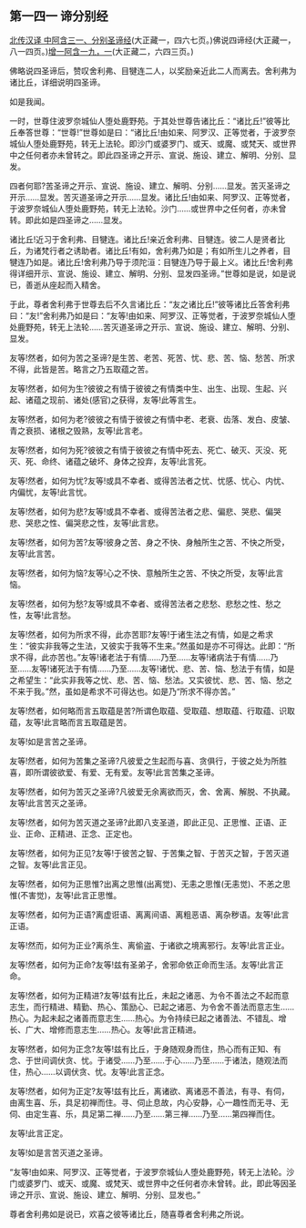 ## 第一四一 谛分别经

[北传汉译 中阿含三一、分别圣谛经](https://github.com/gwsice/buddhism/blob/master/%E6%97%A9%E6%9C%9F/%E4%B8%AD%E9%98%BF%E5%90%AB%E7%BB%8F/07.md#fen-bie-sheng-di-jing)(大正藏一，四六七页。)佛说四谛经(大正藏一，八一四页。)[增一阿含一九，一](https://github.com/gwsice/buddhism/blob/master/%E6%97%A9%E6%9C%9F/%E5%A2%9E%E4%B8%80%E9%98%BF%E5%90%AB%E7%BB%8F/19.md#1)(大正藏二，六四三页。)

佛略说四圣谛后，赞叹舍利弗、目犍连二人，以奖励亲近此二人而离去。舍利弗为诸比丘，详细说明四圣谛。

如是我闻。

一时，世尊住波罗奈城仙人堕处鹿野苑。于其处世尊告诸比丘：“诸比丘!”彼等比丘奉答世尊：“世尊!”世尊如是曰：“诸比丘!由如来、阿罗汉、正等觉者，于波罗奈城仙人堕处鹿野苑，转无上法轮。即沙门或婆罗门、或天、或魔、或梵天、或世界中之任何者亦未曾转之。即此四圣谛之开示、宣说、施设、建立、解明、分别、显发。

四者何耶?苦圣谛之开示、宣说、施设、建立、解明、分别……显发。苦灭圣谛之开示……显发。苦灭道圣谛之开示……显发。诸比丘!由如来、阿罗汉、正等觉者，于波罗奈城仙人堕处鹿野苑，转无上法轮。沙门……或世界中之任何者，亦未曾转。即此如是四圣谛之……显发。

诸比丘!近习于舍利弗、目犍连。诸比丘!亲近舍利弗、目犍连。彼二人是贤者比丘，为诸梵行者之诱助者。诸比丘!有如，舍利弗乃如是；有如所生儿之养者，目犍连乃如是。诸比丘!舍利弗乃导于须陀洹：目犍连乃导于最上义。诸比丘!舍利弗得详细开示、宣说、施设、建立、解明、分别、显发四圣谛。”世尊如是说，如是说已，善逝从座起而入精舍。

于此，尊者舍利弗于世尊去后不久言诸比丘：“友之诸比丘!”彼等诸比丘答舍利弗曰：“友!”舍利弗乃如是曰：“友等!由如来、阿罗汉、正等觉者，于波罗奈城仙人堕处鹿野苑，转无上法轮……苦灭道圣谛之开示、宣说、施设、建立、解明、分别、显发。

友等!然者，如何为苦之圣谛?是生苦、老苦、死苦、忧、悲、苦、恼、愁苦、所求不得，此皆是苦。略言之乃五取蕴之苦。

友等!然者，如何为生?彼彼之有情于彼彼之有情类中生、出生、出现、生起、兴起、诸蕴之现前、诸处(感官)之获得，友等!此等言生。

友等!然者，如何为老?彼彼之有情于彼彼之有情中老、老衰、齿落、发白、皮皱、青之衰损、诸根之毁熟，友等!此言老。

友等!然者，如何为死?彼彼之有情于彼彼之有情中死去、死亡、破灭、灭没、死灭、死、命终、诸蕴之破坏、身体之投弃，友等!此言死。

友等!然者，如何为忧?友等!或具不幸者、或得苦法者之忧、忧感、忧心、内忧、内偏忧，友等!此言忧。

友等!然者，如何为悲?友等!或具不幸者、或得苦法者之悲、偏悲、哭悲、偏哭悲、哭悲之性、偏哭悲之性，友等!此言悲。

友等!然者，如何为苦?友等!彼身之苦、身之不快、身触所生之苦、不快之所受，友等!此言苦。

友等!然者，如何为恼?友等!心之不快、意触所生之苦、不快之所受，友等!此言恼。

友等!然者，如何为愁?友等!或具不幸者、或得苦法者之悲愁、悲愁之性、愁之性，友等!此言愁。

友等!然者，如何为所求不得，此亦苦耶?友等!于诸生法之有情，如是之希求生：“彼实非我等之生法，又彼实于我等不生来。”然虽如是亦不可得达。此即：“所求不得，此亦苦也。”友等!诸老法于有情……乃至……友等!诸病法于有情……乃至……友等!诸死法于有情……乃至……友等!诸忧、悲、苦、恼、愁法于有情，如是之希望生：“此实非我等之忧、悲、苦、恼、愁法。又实彼忧、悲、苦、恼、愁之不来于我。”然，虽如是希求不可得达也。如是乃“所求不得亦苦。”

友等!然者，如何略而言五取蕴是苦?所谓色取蕴、受取蕴、想取蕴、行取蕴、识取蕴，友等!此言略而言五取蕴是苦。

友等!如是言苦之圣谛。

友等!然者，如何为苦集之圣谛?凡彼爱之生起而与喜、贪俱行，于彼之处为所胜喜，即所谓彼欲爱、有爱、无有爱。友等!此言苦集之圣谛。

友等!然者，如何为苦灭之圣谛?凡彼爱无余离欲而灭，舍、舍离、解脱、不执藏。友等!此言苦灭之圣谛。

友等!然者，如何为苦灭道之圣谛?此即八支圣道，即此正见、正思惟、正语、正业、正命、正精进、正念、正定也。

友等!然者，如何为正见?友等!于彼苦之智、于苦集之智、于苦灭之智，于苦灭道之智。友等!此言正见。

友等!然者，如何为正思惟?出离之思惟(出离觉)、无恚之思惟(无恚觉)、不恙之思惟(不害觉)，友等!此言正思惟。

友等!然者，如何为正语?离虚诳语、离离间语、离粗恶语、离杂秽语。友等!此言正语。

友等!然而，如何为正业?离杀生、离偷盗、于诸欲之境离邪行。友等!此言正业。

友等!然者，如何为正命?友等!兹有圣弟子，舍邪命依正命而生活。友等!此言正命。

友等!然者，如何为正精进?友等!兹有比丘，未起之诸恶、为令不善法之不起而意志生，而行精进、精勤、热心、策励心、已起之诸恶、为令舍不善法而意志生……热心。为起未起之诸善而意志生……热心。为令持续已起之诸善法、不错乱、增长、广大、增修而意志生……热心。友等!此言正精进。

友等!然者，如何为正念?友等!兹有比丘，于身随观身而住，热心而有正知、有念、于世间调伏贪、忧。于诸受……乃至……于心……乃至……于诸法，随观法而住，热心……以调伏贪、忧。友等!此言正念。

友等!然者，如何为正定?友等!兹有比丘，离诸欲、离诸恶不善法，有寻、有伺，由离生喜、乐，具足初禅而住。寻、伺止息故，内心安静，心一趣性而无寻、无伺、由定生喜、乐，具足第二禅……乃至……第三禅……乃至……第四禅而住。

友等!此言正定。

友等!如是言苦灭道之圣谛。

“友等!由如来、阿罗汉、正等觉者，于波罗奈城仙人堕处鹿野苑，转无上法轮。沙门或婆罗门、或天、或魔、或梵天、或世界中之任何者亦未曾转。此，即此等因圣谛之开示、宣说、施设、建立、解明、分别、显发也。” 

尊者舍利弗如是说已，欢喜之彼等诸比丘，随喜尊者舍利弗之所说。
